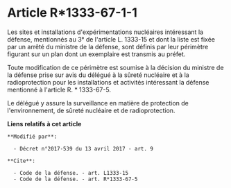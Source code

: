 # Article R*1333-67-1-1

Les sites et installations d'expérimentations nucléaires intéressant la défense, mentionnés au 3° de l'article L. 1333-15 et
dont la liste est fixée par un arrêté du ministre de la défense, sont définis par leur périmètre figurant sur un plan dont un
exemplaire est transmis au préfet.

Toute modification de ce périmètre est soumise à la décision du ministre de la défense prise sur avis du délégué à la sûreté
nucléaire et à la radioprotection pour les installations et activités intéressant la défense mentionné à l'article R. *
1333-67-5.

Le délégué y assure la surveillance en matière de protection de l'environnement, de sûreté nucléaire et de radioprotection.

**Liens relatifs à cet article**

	**Modifié par**:

	  - Décret n°2017-539 du 13 avril 2017 - art. 9

	**Cite**:

	  - Code de la défense. - art. L1333-15
	  - Code de la défense. - art. R*1333-67-5

